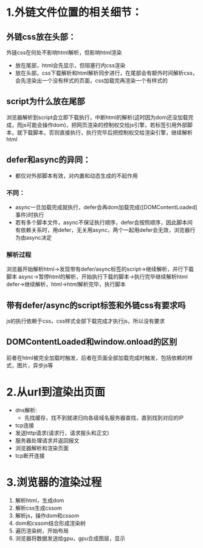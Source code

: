 # 1.外链文件位置的相关细节：
## 外链css放在头部：
外链css在何处不影响html解析，但影响html渲染
* 放在尾部，html会先显示，但阻塞行内css渲染
* 放在头部，css下载解析和html解析同步进行，在尾部会有额外时间解析css，会先渲染出一个没有样式的页面，css加载完再渲染一个有样式的
## script为什么放在尾部
浏览器解析到script会立即下载执行，中断html的解析(这时因为dom还没加载完成，而js可能会操作dom)，把网页渲染的控制权交给js引擎，若标签引用外部脚本，就下载脚本，否则直接执行，执行完毕后把控制权交给渲染引擎，继续解析html
## defer和async的异同：
* 都仅对外部脚本有效，对内置和动态生成的不起作用
### 不同：
* async一旦加载完成就执行，defer会再dom加载完成([DOMContentLoaded]事件)时执行
* 若有多个脚本文件，async不保证执行顺序，defer会按照顺序，因此脚本间有依赖关系时，用defer，无关用async，两个一起用defer会无效，浏览器行为由async决定
### 解析过程
浏览器开始解析html->发现带有defer/async标签的script->继续解析，并行下载脚本
async->暂停html的解析，开始执行下载的脚本->执行完毕继续解析html
defer->继续解析，html->html解析完毕，执行脚本
## 带有defer/async的script标签和外链css有要求吗
js的执行依赖于css，css样式全部下载完成才执行js，所以没有要求
## DOMContentLoaded和window.onload的区别
前者在html被完全加载时触发，后者在页面全部加载完成时触发，包括依赖的样式，图片，异步js等
# 2.从url到渲染出页面
  * dns解析:
    * 先找缓存，找不到就递归向各级域名服务器查找，直到找到对应的IP
  * tcp连接
  * 发送http请求(请求行，请求报头和正文)
  * 服务器处理请求并返回报文
  * 浏览器解析和渲染页面
  * tcp断开连接
# 3.浏览器的渲染过程
  1. 解析html，生成dom
  2. 解析css生成cssom
  3. 解析js，操作dom和cssom
  4. dom和cssom结合形成渲染树
  5. 遍历渲染树，开始布局
  6. 浏览器将数据发送给gpu，gpu合成图层，显示
